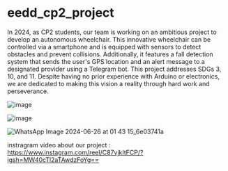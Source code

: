 # eedd_cp2_project
In 2024, as CP2 students, our team is working on an ambitious project to develop an autonomous wheelchair. This innovative wheelchair can be controlled via a smartphone and is equipped with sensors to detect obstacles and prevent collisions. Additionally, it features a fall detection system that sends the user's GPS location and an alert message to a designated provider using a Telegram bot. This project addresses SDGs 3, 10, and 11. Despite having no prior experience with Arduino or electronics, we are dedicated to making this vision a reality through hard work and perseverance.

![image](https://github.com/user-attachments/assets/33b5f828-58fd-4d3d-846a-68452355162c)

![image](https://github.com/user-attachments/assets/43bf459d-5cbc-4640-953f-193f3600e4ac)

![WhatsApp Image 2024-06-26 at 01 43 15_6e03741a](https://github.com/user-attachments/assets/ef83cf1e-2f29-4ec5-a81d-9e45ba803f08)


instragram video about our project : https://www.instagram.com/reel/C87vjkItFCP/?igsh=MW40cTl2aTAwdzFoYg==
